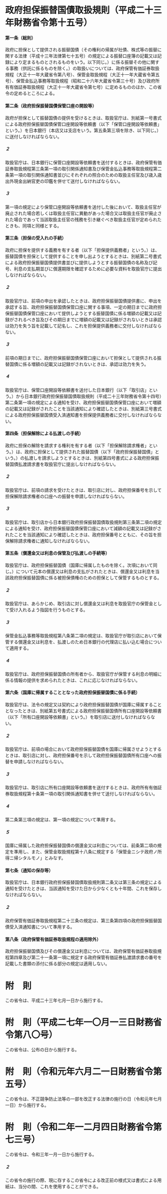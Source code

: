 # 政府担保振替国債取扱規則（平成二十三年財務省令第十五号）
#### 第一条（総則）
政府に担保として提供される振替国債（その権利の帰属が社債、株式等の振替に関する法律（平成十三年法律第七十五号）の規定による振替口座簿の記載又は記録により定まるものとされるものをいう。以下同じ。）に係る振替その他に関する事務（供託に係るものを除く。）の取扱いについては、政府保管有価証券取扱規程（大正十一年大蔵省令第八号）、保管金取扱規程（大正十一年大蔵省令第五号）、保管金払込事務等取扱規程（昭和二十六年大蔵省令第三十号）及び政府所有有価証券取扱規程（大正十一年大蔵省令第七号）に定めるもののほか、この省令の定めるところによる。
#### 第二条（政府担保振替国債保管口座の開設等）
政府が担保として振替国債の提供を受けるときは、取扱官庁は、別紙第一号書式による政府担保振替国債保管口座開設等依頼書（以下「保管口座開設等依頼書」という。）を日本銀行（本店又は支店をいう。第五条第三項を除き、以下同じ。）に送付しなければならない。
##### ２
取扱官庁は、日本銀行に保管口座開設等依頼書を送付するときは、政府保管有価証券取扱規程第三条第一項の取引関係通知書及び保管金払込事務等取扱規程第二条第一項の取引関係通知書並びにそれぞれの照合のための取扱主任官及び歳入歳出外現金出納官吏の印鑑を併せて送付しなければならない。
##### ３
第一項の規定により保管口座開設等依頼書を送付した後において、取扱主任官が廃止された場合若しくは取扱主任官に異動があった場合又は取扱主任官が廃止された場合であって当該取扱主任官の残務を引き継ぐべき取扱主任官が定められたときも、同項と同様とする。
#### 第三条（担保の受入れの手続）
政府に担保を提供する義務を有する者（以下「担保提供義務者」という。）は、振替国債を担保として提供することを申し出ようとするときは、別紙第二号書式による政府担保振替国債提供書並びに提供しようとする振替国債の名称及び記号、利息の支払期並びに償還期限を確認するために必要な資料を取扱官庁に提出しなければならない。
##### ２
取扱官庁は、前項の申出を承認したときは、政府担保振替国債提供書に、申出を承認する旨、政府担保振替国債保管口座に関する事項、一定の期日までに政府担保振替国債保管口座において提供しようとする振替国債に係る増額の記載又は記録がされるべき旨及びその期日までに増額の記載又は記録がされないときは承認は効力を失う旨を記載して記名し、これを担保提供義務者に交付しなければならない。
##### ３
前項の期日までに、政府担保振替国債保管口座において担保として提供される振替国債に係る増額の記載又は記録がされないときは、承認は効力を失う。
##### ４
取扱官庁は、保管口座開設等依頼書を送付した日本銀行（以下「取引店」という。）から日本銀行政府担保振替国債取扱規則（平成二十三年財務省令第十四号）第二条第一項の規定による通知を受け、政府担保振替国債保管口座において増額の記載又は記録がされたことを当該通知により確認したときは、別紙第三号書式による政府担保振替国債受入済通知書を担保提供義務者に交付しなければならない。
#### 第四条（担保解除による払渡しの手続）
政府に担保の解除を請求する権利を有する者（以下「担保解除請求権者」という。）は、政府に担保として提供された振替国債（以下「政府担保振替国債」という。）の払渡しを請求しようとするときは、別紙第四号書式による政府担保振替国債払渡請求書を取扱官庁に提出しなければならない。
##### ２
取扱官庁は、前項の請求を受けたときは、取引店に対し、政府担保番号を示して担保解除請求権者の口座への振替を申請しなければならない。
##### ３
取扱官庁は、取引店から日本銀行政府担保振替国債取扱規則第三条第二項の規定による通知を受け、政府担保振替国債保管口座において減額の記載又は記録がされたことを当該通知により確認したときは、政府担保番号とともに、その旨を担保解除請求権者に通知しなければならない。
#### 第五条（償還金又は利息の保管及び払渡しの手続等）
取扱官庁は、政府担保振替国債（国庫に帰属したものを除く。次項において同じ。）について元本の償還又は利息の支払がされたときは、償還金又は利息を当該政府担保振替国債に係る被担保債権のための担保として保管するものとする。
##### ２
取扱官庁は、あらかじめ、取引店に対し償還金又は利息を取扱官庁の保管金として受け入れるよう指図を行うものとする。
##### ３
保管金払込事務等取扱規程第八条第二項の規定は、取扱官庁が取引店において保管する償還金又は利息を、払渡しのため日本銀行の代理店に払い込む場合について適用する。
##### ４
取扱官庁は、政府担保振替国債の所有者から、取扱官庁が保管する利息の明細に係る情報の提供を求められたときは、これに応じなければならない。
#### 第六条（国庫に帰属することとなった政府担保振替国債に係る手続）
取扱官庁は、法令の規定又は契約により政府担保振替国債が国庫に帰属することとなったときは、別紙第五号書式による政府担保振替国債所有口座開設等依頼書（以下「所有口座開設等依頼書」という。）を取引店に送付しなければならない。
##### ２
取扱官庁は、前項の場合において政府担保振替国債を国庫に帰属させようとするときは、取引店に対し、政府担保番号を示して政府担保振替国債所有口座への振替を申請しなければならない。
##### ３
取扱官庁は、取引店に所有口座開設等依頼書を送付するときは、政府所有有価証券取扱規程第十条第一項の取引関係通知書を併せて送付しなければならない。
##### ４
第二条第三項の規定は、第一項の規定について準用する。
##### ５
国庫に帰属した政府担保振替国債の償還金又は利息については、前条第二項の規定を準用し、また、保管金取扱規程第十八条に規定する「保管金ニシテ政府ノ所得ニ帰シタルモノ」とみなす。
#### 第七条（通知の保存等）
取扱官庁は、日本銀行政府担保振替国債取扱規則第二条又は第三条の規定による通知を受けたときは、当該通知を受けた日から少なくとも十年間、これを保存しなければならない。
##### ２
政府保管有価証券取扱規程第二十三条の規定は、第三条第四項の政府担保振替国債受入済通知書について準用する。
#### 第八条（政府保管有価証券取扱規程の適用除外）
政府担保振替国債及びその償還金又は利息については、政府保管有価証券取扱規程第四章及び第二十一条第一項に規定する政府保管有価証券払渡請求書の番号を記載した書類の添付に係る部分の規定は適用しない。
# 附　則
この省令は、平成二十三年七月一日から施行する。
# 附　則（平成二七年一〇月一三日財務省令第八〇号）
この省令は、公布の日から施行する。
# 附　則（令和元年六月二一日財務省令第五号）
この省令は、不正競争防止法等の一部を改正する法律の施行の日（令和元年七月一日）から施行する。
# 附　則（令和二年一二月四日財務省令第七三号）
この省令は、令和三年一月一日から施行する。
##### ２
この省令の施行の際、現に存するこの省令による改正前の様式又は書式による用紙は、当分の間、これを使用することができる。
